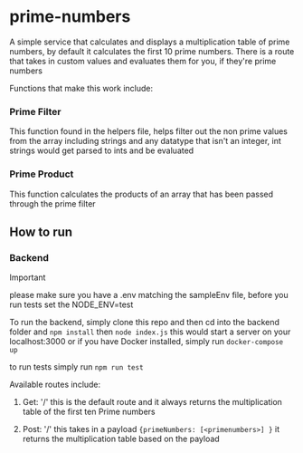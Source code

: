 # prime-numbers

A simple service that calculates and displays a multiplication table of prime numbers, by default it calculates the first 10 prime numbers. There is a route that takes in custom values and evaluates them for you, if they're prime numbers

Functions that make this work include:

### Prime Filter

This function found in the helpers file, helps filter out the non prime values from the array including strings and any datatype that isn't an integer, int strings would get parsed to ints and be evaluated

### Prime Product

This function calculates the products of an array that has been passed through the prime filter

## How to run

### Backend

> [!IMPORTANT]
> please make sure you have a .env matching the sampleEnv file, before you run tests set the NODE_ENV=test

To run the backend, simply clone this repo and then cd into the backend folder and
`npm install` then `node index.js` this would start a server on your localhost:3000
or if you have Docker installed, simply run `docker-compose up`

to run tests simply run `npm run test`

Available routes include:

1. Get: '/' this is the default route and it always returns the multiplication table of the first ten Prime numbers

2. Post: '/' this takes in a payload `{primeNumbers: [<primenumbers>] }` it returns the multiplication table based on the payload

